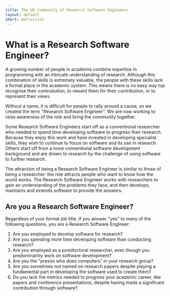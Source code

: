 ```yaml
---
title: The UK Community of Research Software Engineers
layout: default
short: Definition
---
```


What is a Research Software Engineer?
=====================================

A growing number of people in academia combine expertise in programming with
an intricate understanding of research. Although this combination of skills is
extremely valuable, the people with these skills lack a formal place in the
academic system. This means there is no easy way top recognise their controbution,
to reward them for their contribution, or to represent their views.

Without a name, it is difficult for people to rally around a cause, so we created the term
"Research Software Engineer". We are now working to raise awareness of the role and
bring the community together.

Some Research Software Engineers start off as a conventional researcher who needed to spend time
developing software to progress their research. Because they enjoy this work and have invested 
in developing specialist skills, they wish to continue to focus on software and its use in research.
Others start off from a more conventional software development background and are drawn to research
by the challenge of using software to further research.

The attraction of being a Research Software Engineer is similar to those of being a researcher:
the role attracts people who want to know how the world works. The Research Software Engineer
works with researchers to gain an understanding of the problems they face, and then develops,
maintains and extends software to provide the answers.

Are you a Research Software Engineer?
-------------------------------------

Regardless of your formal job title, if you answer "yes" to many of the following questions,
you are a Research Software Engineer:

1. Are you employed to develop software for research?
2. Are you spending more time developing software than conducting research?
3. Are you employed as a postdoctoral researcher, even though you predominantly work on software development?
4. Are you the "preson who does computers" in your research group?
5. Are you sometimes not named on research papers despite playing a fundamental part in developing the software 
   used to create them?
6. Do you lack the metrics needed to progress your academic career, like papers and conference presentations,
   despite having made a significant contribution through software?
